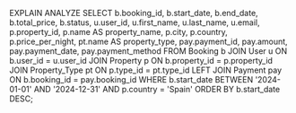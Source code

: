 
EXPLAIN ANALYZE
SELECT 
    b.booking_id,
    b.start_date,
    b.end_date,
    b.total_price,
    b.status,
    u.user_id,
    u.first_name,
    u.last_name,
    u.email,
    p.property_id,
    p.name AS property_name,
    p.city,
    p.country,
    p.price_per_night,
    pt.name AS property_type,
    pay.payment_id,
    pay.amount,
    pay.payment_date,
    pay.payment_method
FROM 
    Booking b
JOIN 
    User u ON b.user_id = u.user_id
JOIN 
    Property p ON b.property_id = p.property_id
JOIN 
    Property_Type pt ON p.type_id = pt.type_id
LEFT JOIN 
    Payment pay ON b.booking_id = pay.booking_id
WHERE
    b.start_date BETWEEN '2024-01-01' AND '2024-12-31'
    AND p.country = 'Spain'
ORDER BY 
    b.start_date DESC;
